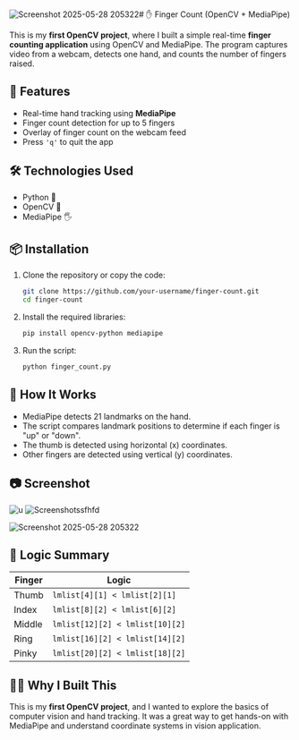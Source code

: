 ![Screenshot 2025-05-28 205322](https://github.com/user-attachments/assets/06dde452-7509-49ad-9d4f-764f3d1646d0)# ✋ Finger Count (OpenCV + MediaPipe)

This is my **first OpenCV project**, where I built a simple real-time **finger counting application** using OpenCV and MediaPipe. The program captures video from a webcam, detects one hand, and counts the number of fingers raised.

## 🚀 Features

* Real-time hand tracking using **MediaPipe**
* Finger count detection for up to 5 fingers
* Overlay of finger count on the webcam feed
* Press `'q'` to quit the app

## 🛠 Technologies Used

* Python 🐍
* OpenCV 🎥
* MediaPipe 🖐️

## 📦 Installation

1. Clone the repository or copy the code:

   ```bash
   git clone https://github.com/your-username/finger-count.git
   cd finger-count
   ```

2. Install the required libraries:

   ```bash
   pip install opencv-python mediapipe
   ```

3. Run the script:

   ```bash
   python finger_count.py
   ```

## 📸 How It Works

* MediaPipe detects 21 landmarks on the hand.
* The script compares landmark positions to determine if each finger is "up" or "down".
* The thumb is detected using horizontal (x) coordinates.
* Other fingers are detected using vertical (y) coordinates.

## 📷 Screenshot


![u](https://github.com/user-attachments/assets/4b665716-7a14-4b4c-b466-f6745d16440f)
![Screenshotssfhfd](https://github.com/user-attachments/assets/aaaf0cd2-512a-471a-9967-266801d2f6f6)

![Screenshot 2025-05-28 205322](https://github.com/user-attachments/assets/63dba0e3-847f-457c-9df6-2e55d6c67537)


## 🧠 Logic Summary

| Finger | Logic                           |
| ------ | ------------------------------- |
| Thumb  | `lmlist[4][1] < lmlist[2][1]`   |
| Index  | `lmlist[8][2] < lmlist[6][2]`   |
| Middle | `lmlist[12][2] < lmlist[10][2]` |
| Ring   | `lmlist[16][2] < lmlist[14][2]` |
| Pinky  | `lmlist[20][2] < lmlist[18][2]` |

## 🙋‍♀️ Why I Built This

This is my **first OpenCV project**, and I wanted to explore the basics of computer vision and hand tracking. It was a great way to get hands-on with MediaPipe and understand coordinate systems in vision application.
